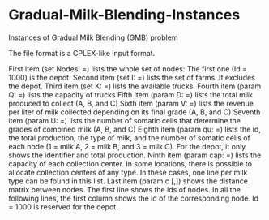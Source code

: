 # Gradual-Milk-Blending-Instances
Instances of Gradual Milk Blending (GMB) problem

The file format is a CPLEX-like input format.

First item (set Nodes: =) lists the whole set of nodes: The first one (Id = 1000) is the depot.
Second item (set I: =) lists the set of farms. It excludes the depot.
Third item (set K: =) lists the available trucks.
Fourth item (param Q: =) lists the capacity of trucks
Fifth item (param D: =) lists the total milk produced to collect (A, B, and C)
Sixth item (param V: =) lists the revenue per liter of milk collected depending on its final grade (A, B, and C)
Seventh item (param U: =) lists the number of somatic cells that determine the grades of combined milk (A, B, and C)
Eighth item (param qu: =) lists the id, the total production, the type of milk, and the number of somatic cells of each node (1 = milk A, 2 = milk B, and 3 = milk C). For the depot, it only shows the identifier and total production.
Ninth item (param cap: =) lists the capacity of each collection center. In some locations, there is possible to allocate collection centers of any type. In these cases, one line per milk type can be found in this list.
Last item (param c [,]) shows the distance matrix between nodes. The first line shows the ids of nodes. In all the following lines, the first column shows the id of the corresponding node. Id = 1000 is reserved for the depot.
